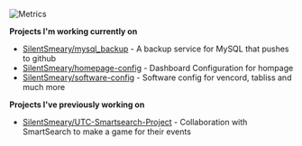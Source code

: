 
![Metrics](https://metrics.lecoq.io/SilentSmeary?template=classic&lines=1&stars=1&calendar=1&introduction=1&base=header%2C%20activity%2C%20community%2C%20repositories%2C%20metadata&base.indepth=false&base.hireable=false&base.skip=false&lines=false&lines.sections=base&lines.repositories.limit=4&lines.history.limit=1&lines.delay=0&stars=false&stars.limit=4&calendar=false&calendar.limit=1&introduction=false&introduction.title=true&config.timezone=Europe%2FLondon)

**Projects I'm working currently on**
- [SilentSmeary/mysql_backup](https://github.com/SilentSmeary/mysql_backup) - A backup service for MySQL that pushes to github
- [SilentSmeary/homepage-config](https://github.com/SilentSmeary/homepage-config) - Dashboard Configuration for hompage
- [SilentSmeary/software-config](https://github.com/SilentSmeary/software-config) - Software config for vencord, tabliss and much more

**Projects I've previously working on**
- [SilentSmeary/UTC-Smartsearch-Project](https://github.com/UTC-Smartsearch-Project) - Collaboration with SmartSearch to make a game for their events
